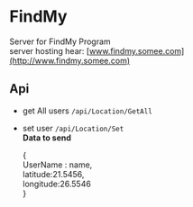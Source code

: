# FindMy
Server for FindMy Program<br/>
    server hosting hear: [www.findmy.somee.com](http://www.findmy.somee.com)<br/>
## Api
* get All users
  `/api/Location/GetAll` <br />

* set user
  `/api/Location/Set` <br />
  **Data to send** <br />
  >
    { <br/>
      UserName : name, <br/>
      latitude:21.5456, <br/>
      longitude:26.5546 <br/>
    } <br/>
   
